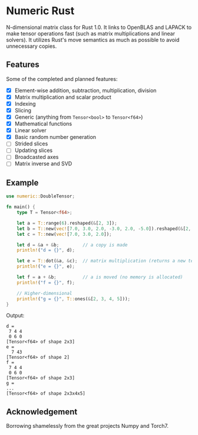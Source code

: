 
# Numeric Rust

N-dimensional matrix class for Rust 1.0. It links to OpenBLAS and LAPACK to make tensor
operations fast (such as matrix multiplications and linear solvers). It utilizes
Rust's move semantics as much as possible to avoid unnecessary copies.

## Features

Some of the completed and planned features:

* [x] Element-wise addition, subtraction, multiplication, division
* [x] Matrix multiplication and scalar product
* [x] Indexing
* [x] Slicing
* [x] Generic (anything from `Tensor<bool>` to `Tensor<f64>`)
* [x] Mathematical functions
* [x] Linear solver
* [x] Basic random number generation
* [ ] Strided slices
* [ ] Updating slices
* [ ] Broadcasted axes
* [ ] Matrix inverse and SVD

## Example

```rust
use numeric::DoubleTensor;

fn main() {
    type T = Tensor<f64>;

    let a = T::range(6).reshaped(&[2, 3]);
    let b = T::new(vec![7.0, 3.0, 2.0, -3.0, 2.0, -5.0]).reshaped(&[2, 3]);
    let c = T::new(vec![7.0, 3.0, 2.0]);

    let d = &a + &b;         // a copy is made
    println!("d = {}", d);

    let e = T::dot(&a, &c);  // matrix multiplication (returns a new tensor)
    println!("e = {}", e);

    let f = a + &b;          // a is moved (no memory is allocated)
    println!("f = {}", f);

    // Higher-dimensional
    println!("g = {}", T::ones(&[2, 3, 4, 5]));
}
```

Output:

```
d =
 7 4 4
 0 6 0
[Tensor<f64> of shape 2x3]
e =
  7 43
[Tensor<f64> of shape 2]
f =
 7 4 4
 0 6 0
[Tensor<f64> of shape 2x3]
g =
...
[Tensor<f64> of shape 2x3x4x5]
```

## Acknowledgement

Borrowing shamelessly from the great projects Numpy and Torch7.
